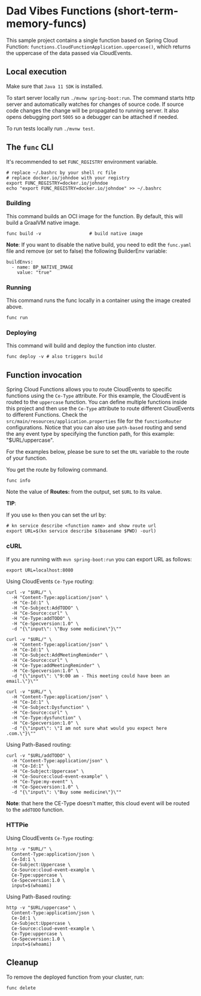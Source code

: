 # Dad Vibes Functions (short-term-memory-funcs)


This sample project contains a single function based on Spring Cloud Function: `functions.CloudFunctionApplication.uppercase()`, which returns the uppercase of the data passed via CloudEvents.

## Local execution

Make sure that `Java 11 SDK` is installed.

To start server locally run `./mvnw spring-boot:run`.
The command starts http server and automatically watches for changes of source code.
If source code changes the change will be propagated to running server. It also opens debugging port `5005`
so a debugger can be attached if needed.

To run tests locally run `./mvnw test`.

## The `func` CLI

It's recommended to set `FUNC_REGISTRY` environment variable.

```shell script
# replace ~/.bashrc by your shell rc file
# replace docker.io/johndoe with your registry
export FUNC_REGISTRY=docker.io/johndoe
echo "export FUNC_REGISTRY=docker.io/johndoe" >> ~/.bashrc
```

### Building

This command builds an OCI image for the function. By default, this will build a GraalVM native image.

```shell script
func build -v                  # build native image
```

**Note**: If you want to disable the native build, you need to edit the `func.yaml` file and 
remove (or set to false) the following BuilderEnv variable: 
```
buildEnvs:
  - name: BP_NATIVE_IMAGE
    value: "true"
```


### Running

This command runs the func locally in a container
using the image created above.

```shell script
func run
```

### Deploying

This command will build and deploy the function into cluster.

```shell script
func deploy -v # also triggers build
```

## Function invocation

Spring Cloud Functions allows you to route CloudEvents to specific functions using the `Ce-Type` attribute.
For this example, the CloudEvent is routed to the `uppercase` function. You can define multiple functions inside this project
and then use the `Ce-Type` attribute to route different CloudEvents to different Functions.
Check the `src/main/resources/application.properties` file for the `functionRouter` configurations.
Notice that you can also use `path-based` routing and send the any event type by specifying the function path, 
for this example: "$URL/uppercase".

For the examples below, please be sure to set the `URL` variable to the route of your function.

You get the route by following command.

```shell script
func info
```

Note the value of **Routes:** from the output, set `$URL` to its value.

__TIP__:

If you use `kn` then you can set the url by:

```shell script
# kn service describe <function name> and show route url
export URL=$(kn service describe $(basename $PWD) -ourl)
```

### cURL

If you are running with `mvn spring-boot:run` you can export URL as follows:
```
export URL=localhost:8080
```

Using CloudEvents `Ce-Type` routing: 

```shell script
curl -v "$URL/" \
  -H "Content-Type:application/json" \
  -H "Ce-Id:1" \
  -H "Ce-Subject:AddTODO" \
  -H "Ce-Source:curl" \
  -H "Ce-Type:addTODO" \
  -H "Ce-Specversion:1.0" \
  -d "{\"input\": \"Buy some medicine\"}\""
```

```shell script
curl -v "$URL/" \
  -H "Content-Type:application/json" \
  -H "Ce-Id:1" \
  -H "Ce-Subject:AddMeetingReminder" \
  -H "Ce-Source:curl" \
  -H "Ce-Type:addMeetingReminder" \
  -H "Ce-Specversion:1.0" \
  -d "{\"input\": \"9:00 am - This meeting could have been an email.\"}\""
```

```shell script
curl -v "$URL/" \
  -H "Content-Type:application/json" \
  -H "Ce-Id:1" \
  -H "Ce-Subject:Dysfunction" \
  -H "Ce-Source:curl" \
  -H "Ce-Type:dysfunction" \
  -H "Ce-Specversion:1.0" \
  -d "{\"input\": \"I am not sure what would you expect here .com.\"}\""
```


Using Path-Based routing:
```shell script
curl -v "$URL/addTODO" \
  -H "Content-Type:application/json" \
  -H "Ce-Id:1" \
  -H "Ce-Subject:Uppercase" \
  -H "Ce-Source:cloud-event-example" \
  -H "Ce-Type:my-event" \
  -H "Ce-Specversion:1.0" \
  -d "{\"input\": \"Buy some medicine\"}\""
```
**Note**: that here the CE-Type doesn't matter, this cloud event will be routed to the `addTODO` function. 

### HTTPie

Using CloudEvents `Ce-Type` routing: 
```shell script
http -v "$URL/" \
  Content-Type:application/json \
  Ce-Id:1 \
  Ce-Subject:Uppercase \
  Ce-Source:cloud-event-example \
  Ce-Type:uppercase \
  Ce-Specversion:1.0 \
  input=$(whoami)
```

Using Path-Based routing:
```shell script
http -v "$URL/uppercase" \
  Content-Type:application/json \
  Ce-Id:1 \
  Ce-Subject:Uppercase \
  Ce-Source:cloud-event-example \
  Ce-Type:uppercase \
  Ce-Specversion:1.0 \
  input=$(whoami)
```

## Cleanup

To remove the deployed function from your cluster, run:

```shell
func delete
```
